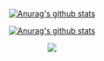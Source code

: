 <div align="center">
  
<a href="https://github.com/anuraghazra/github-readme-stats"><img align="center" src="https://github-readme-stats.vercel.app/api?username=minxy&show_icons=true&include_all_commits=true&theme=buefy&hide_border=true" alt="Anurag's github stats" /></a>
  
<a href="https://github.com/anuraghazra/github-readme-stats"><img align="center" src="https://github-readme-stats.vercel.app/api?username=HornCopper&show_icons=true&include_all_commits=true&theme=buefy&hide_border=true" alt="Anurag's github stats" /></a>

<a href="https://github.com/anuraghazra/github-readme-stats"><img align="center" src="https://github-readme-stats.vercel.app/api/top-langs/?username=HornCopper&layout=compact&theme=buefy&hide_border=true" /></a>

</div>

